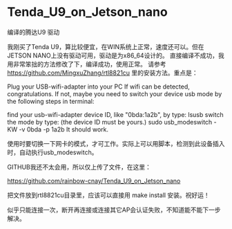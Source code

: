 # Tenda_U9_on_Jetson_nano
编译的腾达U9 驱动

我刚买了Tenda U9，算比较便宜，在WIN系统上正常，速度还可以。但在JETSON NANO上没有驱动可用，驱动是为x86_64设计的。
直接编译不成功，我用非常笨拙的方法修改了下，编译成功，使用正常。
请参考 https://github.com/MingxuZhang/rtl8821cu 里的安装方法。重点是：

Plug your USB-wifi-adapter into your PC
If wifi can be detected, congratulations. If not, maybe you need to switch your device usb mode by the following steps in terminal:

find your usb-wifi-adapter device ID, like "0bda:1a2b", by type:
lsusb
switch the mode by type: (the device ID must be yours.)
sudo usb_modeswitch -KW -v 0bda -p 1a2b
It should work.

使用时要切换一下网卡的模式，才可工作。实际上可以用脚本，检测到此设备插入时，自动执行usb_modeswitch。

GITHUB我还不太会用，所以仅上传了文件，在这里：

https://github.com/rainbow-cnay/Tenda_U9_on_Jetson_nano

把文件放到rtl8821cu目录里，应该可以直接用 make install 安装。祝好运！

似乎只能连接一次，断开再连接或连接其它AP会认证失败，不知道能不能下一步解决。
